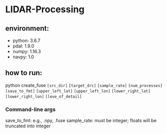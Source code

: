 # LIDAR-Processing

## environment:
* python: 3.6.7
* pdal: 1.9.0
* numpy: 1.16.3
* navpy: 1.0
  
## how to run:
python create_fuse `[src_dir]` `[target_drc]` `[sample_rate]` `[num_processes]` `[save_to_fmt]` `[upper_left_lat]` `[upper_left_lon]` `[lower_right_lat]` `[lower_right_lon]` `[leve_of_detail]`

### Command-line args

save_to_fmt: e.g., .npy, .fuse
sample_rate: must be integer; floats will be truncated into integer


